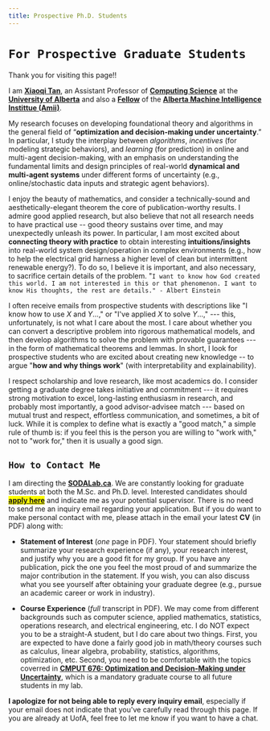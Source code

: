 ```yaml
---
title: Prospective Ph.D. Students
---
```


# `For Prospective Graduate Students`


Thank you for visiting this page!! 

I am [**Xiaoqi Tan**](/), an Assistant Professor of [**Computing Science**](https://www.ualberta.ca/computing-science/index.html) at the [**University of Alberta**](https://www.ualberta.ca) and also a [**Fellow**](https://www.amii.ca/about/our-people/) of the [**Alberta Machine Intelligence Instittue (Amii)**](https://www.amii.ca).

My research focuses on developing foundational theory and algorithms in the general field of “**optimization and decision-making under uncertainty**.” In particular, I study the interplay between _algorithms_, _incentives_ (for modeling strategic behaviors), and _learning_ (for prediction) in online and multi-agent decision-making, with an emphasis on understanding the fundamental limits and design principles of real-world **dynamical and multi-agent systems** under different forms of uncertainty (e.g., online/stochastic data inputs and strategic agent behaviors).


I enjoy the beauty of mathematics, and consider a technically-sound and aesthetically-elegant theorem the core of publication-worthy results. I admire good applied research, but also believe that not all research needs to have practical use -- good theory sustains over time, and may unexpectedly unleash its power. In particular, I am most excited about **connecting theory with practice** to obtain interesting **intuitions/insights** into real-world system design/operation in complex environments (e.g., how to help the electrical grid harness a higher level of clean but intermittent renewable energy?). To do so, I believe it is important, and also necessary, to sacrifice certain details of the problem. "`I want to know how God created this world. I am not interested in this or that phenomenon. I want to know His thoughts, the rest are details." - Albert Einstein`

I often receive emails from prospective students with descriptions like "I know how to use $X$ and $Y$...," or "I've applied $X$ to solve $Y$...,"  --- this, unfortunately, is not what I care about the most. I care about whether you can convert a descriptive problem into rigorous mathematical models, and then develop algorithms to solve the problem with provable guarantees --- in the form of mathematical theorems and lemmas. In short, I look for prospective students who are excited about creating new knowledge -- to argue "**how and why things work**" (with interpretability and explainability).

I respect scholarship and love research, like most academics do. I consider getting a graduate degree takes initiative and commitment --- it requires  strong motivation to excel, long-lasting enthusiasm in research, and probably most importantly, a good advisor-advisee match --- based on mutual trust and respect,  effortless communication, and sometimes, a bit of luck. While it is complex to define what is exactly a "good match," a simple rule of thumb is: if you feel this is the person you are willing to "work with," not to "work for," then it is usually a good sign.

## `How to Contact Me`

>
I am directing the [**SODALab.ca**](https://sodalab.ca). We are constantly looking for graduate students at both the M.Sc. and Ph.D. level. Interested candidates should <mark>[**apply here**](https://www.ualberta.ca/computing-science/graduate-studies/programs-and-admissions/index.html)</mark> and indicate me as your potential supervisor.  There is no need to send me an inquiry email regarding your application. But if you do want to make personal contact with me, please attach in the email your latest **CV** (in PDF) along with:

>
- **Statement of Interest** (_one_ page in PDF). Your statement should briefly summarize your research experience (if any), your research interest, and justify why you are a good fit for my group. If you have any publication, pick the one you feel the most proud of and summarize the major contribution in the statement. If you wish, you can also discuss what you see yourself after obtaining your graduate degree (e.g., pursue an academic career or work in industry).

>
- **Course Experience** (_full_ transcript in PDF). We may come from different backgrounds such as computer science, applied mathematics, statistics, operations research, and electrical engineering, etc. I do NOT expect you to be a straight-A student, but I do care about two things. First, you are expected to have done a fairly good job in math/theory courses such as calculus, linear algebra, probability, statistics, algorithms, optimization, etc. Second, you need to be comfortable with the topics coverred in [**CMPUT 676: Optimization and Decision-Making under Uncertainty**](https://xiaoqitan.org/teaching/optimization/), which is a mandatory graduate course to all future students in my lab.

>
**I apologize for not being able to reply every inquiry email**, especially if your email does not indicate that you've carefully read through this page. If you are already at UofA, feel free to let me know if you want to have a chat.